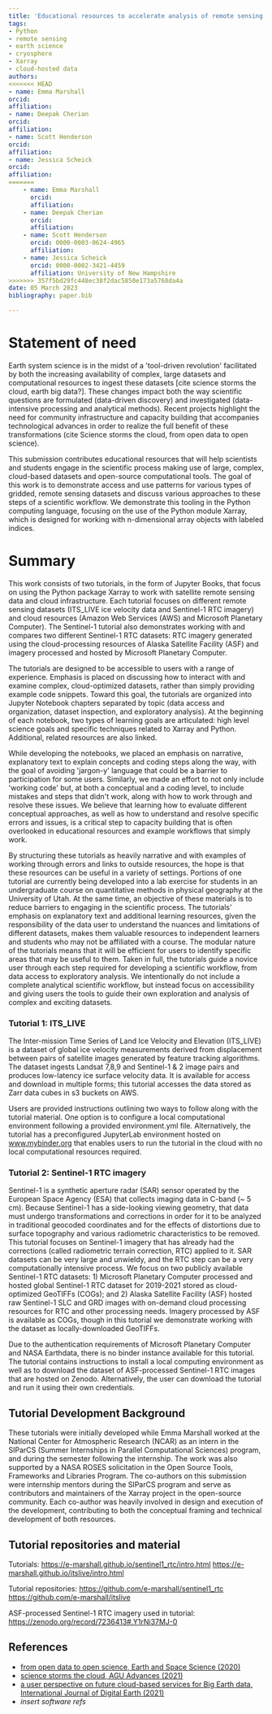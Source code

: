 ```yaml
---
title: 'Educational resources to accelerate analysis of remote sensing data using cloud resources with Xarray'
tags: 
- Python
- remote sensing 
- earth science
- cryosphere
- Xarray
- cloud-hosted data
authors:
<<<<<<< HEAD
- name: Emma Marshall
orcid:
affiliation:
- name: Deepak Cherian
orcid:
affiliation:
- name: Scott Henderson
orcid:
affiliation:
- name: Jessica Scheick
orcid:
affiliation:
=======
	- name: Emma Marshall
	  orcid:
	  affiliation:
	- name: Deepak Cherian
	  orcid:
	  affiliation:
	- name: Scott Henderson
	  orcid: 0000-0003-0624-4965
	  affiliation:
	- name: Jessica Scheick
	  orcid: 0000-0002-3421-4459
	  affiliation: University of New Hampshire
>>>>>>> 357f5bd29fc448ec38f2dac5850e173a5768da4a
date: 05 March 2023
bibliography: paper.bib 

---
```



# Statement of need

Earth system science is in the midst of a 'tool-driven revolution' facilitated by both the increasing availability of complex, large datasets and computational resources to ingest these datasets [cite science storms the cloud, earth big data?]. These changes impact both the way scientific questions are formulated (data-driven discovery) and investigated (data-intensive processing and analytical methods). Recent projects highlight the need for community infrastructure and capacity building that accompanies technological advances in order to realize the full benefit of these transformations (cite Science storms the cloud, from open data to open science).

This submission contributes educational resources that will help scientists and students engage in the scientific process making use of large, complex, cloud-based datasets and open-source computational tools. The goal of this work is to demonstrate access and use patterns for various types of gridded, remote sensing datasets and discuss various approaches to these steps of a scientific workflow. We demonstrate this tooling in the Python computing language, focusing on the use of the Python module Xarray, which is designed for working with n-dimensional array objects with labeled indices.

# Summary

This work consists of two tutorials, in the form of Jupyter Books, that focus on using the Python package Xarray to work with satellite remote sensing data and cloud infrastructure. Each tutorial focuses on different remote sensing datasets (ITS_LIVE ice velocity data and Sentinel-1 RTC imagery) and cloud resources (Amazon Web Services (AWS) and Microsoft Planetary Computer). The Sentinel-1 tutorial also demonstrates working with and compares two different Sentinel-1 RTC datasets: RTC imagery generated using the cloud-processing resources of Alaska Satellite Facility (ASF) and imagery processed and hosted by Microsoft Planetary Computer.

The tutorials are designed to be accessible to users with a range of experience. Emphasis is placed on discussing how to interact with and examine complex, cloud-optimized datasets, rather than simply providing example code snippets. Toward this goal, the tutorials are organized into Jupyter Notebook chapters separated by topic (data access and organization, dataset inspection, and exploratory analysis). At the beginning of each notebook, two types of learning goals are articulated: high level science goals and specific techniques related to Xarray and Python. Additional, related resources are also linked.

While developing the notebooks, we placed an emphasis on narrative, explanatory text to explain concepts and coding steps along the way, with the goal of avoiding 'jargon-y' language that could be a barrier to participation for some users. Similarly, we made an effort to not only include 'working code' but, at both a conceptual and a coding level, to include mistakes and steps that didn't work, along with how to work through and resolve these issues. We believe that learning how to evaluate different conceptual approaches, as well as how to understand and resolve specific errors and issues, is a critical step to capacity building that is often overlooked in educational resources and example workflows that simply work.

By structuring these tutorials as heavily narrative and with examples of working through errors and links to outside resources, the hope is that these resources can be useful in a variety of settings. Portions of one tutorial are currently being developed into a lab exercise for students in an undergraduate course on quantitative methods in physical geography at the University of Utah. At the same time, an objective of these materials is to reduce barriers to engaging in the scientific process. The tutorials' emphasis on explanatory text and additional learning resources, given the responsibility of the data user to understand the nuances and limitations of different datasets, makes them valuable resources to independent learners and students who may not be affiliated with a course. The modular nature of the tutorials means that it will be efficient for users to identify specific areas that may be useful to them. Taken in full, the tutorials guide a novice user through each step required for developing a scientific workflow, from data access to exploratory analysis. We intentionally do not include a complete analytical scientific workflow, but instead focus on accessibility and giving users the tools to guide their own exploration and analysis of complex and exciting datasets.

### Tutorial 1: ITS_LIVE

The Inter-mission Time Series of Land Ice Velocity and Elevation (ITS_LIVE) is a dataset of global ice velocity measurements derived from displacement between pairs of satellite images generated by feature tracking algorithms. The dataset ingests Landsat 7,8,9 and Sentinel-1 & 2 image pairs and produces low-latency ice surface velocity data. It is available for access and download in multiple forms; this tutorial accesses the data stored as Zarr data cubes in s3 buckets on AWS.

Users are provided instructions outlining two ways to follow along with the tutorial material. One option is to configure a local computational environment following a provided environment.yml file. Alternatively, the tutorial has a preconfigured JupyterLab environment hosted on www.mybinder.org that enables users to run the tutorial in the cloud with no local computational resources required. 

### Tutorial 2: Sentinel-1 RTC imagery

Sentinel-1 is a synthetic aperture radar (SAR) sensor operated by the European Space Agency (ESA) that collects imaging data in C-band (~ 5 cm). Because Sentinel-1 has a side-looking viewing geometry, that data must undergo transformations and corrections in order for it to be analyzed in traditional geocoded coordinates and for the effects of distortions due to surface topography and various radiometric characteristics to be removed. This tutorial focuses on Sentinel-1 imagery that has already had the corrections (called radiometric terrain correction, RTC) applied to it. SAR datasets can be very large and unwieldy, and the RTC step can be a very computationally intensive process. We focus on two publicly available Sentinel-1 RTC datasets: 1) Microsoft Planetary Computer processed and hosted global Sentinel-1 RTC dataset for 2019-2021 stored as cloud-optimized GeoTIFFs (COGs); and 2) Alaska Satellite Facility (ASF) hosted raw Sentinel-1 SLC and GRD images with on-demand cloud processing resources for RTC and other processing needs. Imagery processed by ASF is available as COGs, though in this tutorial we demonstrate working with the dataset as locally-downloaded GeoTIFFs. 

Due to the authentication requirements of Microsoft Planetary Computer and NASA Earthdata, there is no binder instance available for this tutorial. The tutorial contains instructions to install a local computing environment as well as to download the dataset of ASF-processed Sentinel-1 RTC images that are hosted on Zenodo. Alternatively, the user can download the tutorial and run it using their own credentials.

## Tutorial Development Background

These tutorials were initially developed while Emma Marshall worked at the National Center for Atmospheric Research (NCAR) as an intern in the SIParCS (Summer Internships in Parallel Computational Sciences) program, and during the semester following the internship. The work was also supported by a NASA ROSES solicitation in the Open Source Tools, Frameworks and Libraries Program. The co-authors on this submission were internship mentors during the SIParCS program and serve as contributors and maintainers of the Xarray project in the open-source community. Each co-author was heavily involved in design and execution of the development, contributing to both the conceptual framing and technical development of both resources. 

## Tutorial repositories and material

Tutorials:
https://e-marshall.github.io/sentinel1_rtc/intro.html
https://e-marshall.github.io/itslive/intro.html 

Tutorial repositories:
https://github.com/e-marshall/sentinel1_rtc
https://github.com/e-marshall/itslive

ASF-processed Sentinel-1 RTC imagery used in tutorial: https://zenodo.org/record/7236413#.Y1rNi37MJ-0 

## References

- [from open data to open science, Earth and Space Science (2020)](https://agupubs.onlinelibrary.wiley.com/doi/epdf/10.1029/2020EA001562)
- [science storms the cloud, AGU Advances (2021)](https://agupubs.onlinelibrary.wiley.com/doi/full/10.1029/2020AV000354)
- [a user perspective on future cloud-based services for Big Earth data, International Journal of Digital Earth (2021)](https://www.tandfonline.com/doi/full/10.1080/17538947.2021.1982031)
- *insert software refs*


